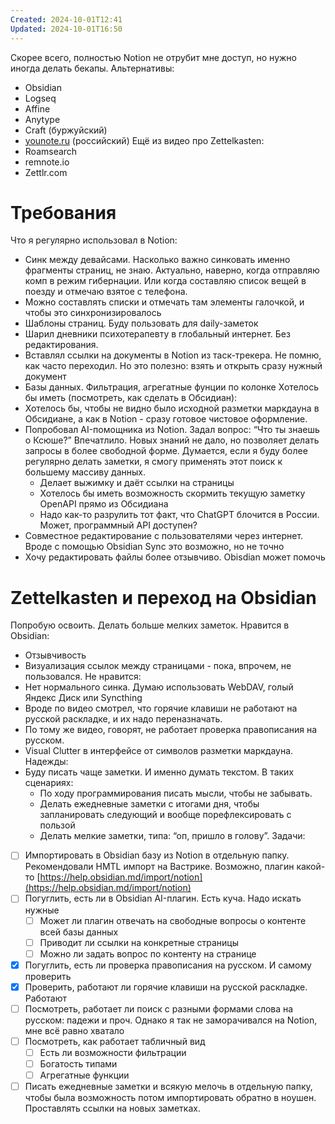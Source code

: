 ```yaml
---
Created: 2024-10-01T12:41
Updated: 2024-10-01T16:50
---
```

Скорее всего, полностью Notion не отрубит мне доступ, но нужно иногда делать бекапы.
Альтернативы:
- Obsidian
- Logseq
- Affine
- Anytype
- Craft (буржуйский)
- [younote.ru](http://younote.ru) (российский)
Ещё из видео про Zettelkasten:
- Roamsearch
- remnote.io
- Zettlr.com
# Требования
Что я регулярно использовал в Notion:
- Синк между девайсами. Насколько важно синковать именно фрагменты страниц, не знаю. Актуально, наверно, когда отправляю комп в режим гибернации. Или когда составляю список вещей в поезду и отмечаю взятое с телефона.
- Можно составлять списки и отмечать там элементы галочкой, и чтобы это синхронизировалось
- Шаблоны страниц. Буду пользовать для daily-заметок
- Шарил дневники психотерапевту в глобальный интернет. Без редактирования.
- Вставлял ссылки на документы в Notion из таск-трекера. Не помню, как часто переходил. Но это полезно: взять и открыть сразу нужный документ
- Базы данных. Фильтрация, агрегатные фунции по колонке
Хотелось бы иметь (посмотреть, как сделать в Обсидиан):
- Хотелось бы, чтобы не видно было исходной разметки маркдауна в Обсидиане, а как в Notion - сразу готовое чистовое оформление.
- Попробовал AI-помощника из Notion. Задал вопрос: “Что ты знаешь о Ксюше?” Впечатлило. Новых знаний не дало, но позволяет делать запросы в более свободной форме. Думается, если я буду более регулярно делать заметки, я смогу применять этот поиск к большему массиву данных.
    - Делает выжимку и даёт ссылки на страницы
    - Хотелось бы иметь возможность скормить текущую заметку OpenAPI прямо из Обсидиана
    - Надо как-то разрулить тот факт, что ChatGPT блочится в России. Может, программный API доступен?
- Совместное редактирование с пользователями через интернет. Вроде с помощью Obsidian Sync это возможно, но не точно
- Хочу редактировать файлы более отзывчиво. Obisdian может помочь
# Zettelkasten и переход на Obsidian
Попробую освоить. Делать больше мелких заметок.
Нравится в Obsidian:
- Отзывчивость
- Визуализация ссылок между страницами - пока, впрочем, не пользовался.
Не нравится:
- Нет нормального синка. Думаю использовать WebDAV, голый Яндекс Диск или Syncthing
- Вроде по видео смотрел, что горячие клавиши не работают на русской раскладке, и их надо переназначать.
- По тому же видео, говорят, не работает проверка правописания на русском.
- Visual Clutter в интерфейсе от символов разметки маркдауна.
Надежды:
- Буду писать чаще заметки. И именно думать текстом. В таких сценариях:
    - По ходу программирования писать мысли, чтобы не забывать.
    - Делать ежедневные заметки с итогами дня, чтобы запланировать следующий и вообще порефлексировать с пользой
    - Делать мелкие заметки, типа: “оп, пришло в голову”.
Задачи:
- [ ] Импортировать в Obsidian базу из Notion в отдельную папку. Рекомендовали HMTL импорт на Вастрике. Возможно, плагин какой-то [https://help.obsidian.md/import/notion](https://help.obsidian.md/import/notion)
- [ ] Погуглить, есть ли в Obsidian AI-плагин. Есть куча. Надо искать нужные
    - [ ] Может ли плагин отвечать на свободные вопросы о контенте всей базы данных
    - [ ] Приводит ли ссылки на конкретные страницы
    - [ ] Можно ли задать вопрос по контенту на странице
- [x] Погуглить, есть ли проверка правописания на русском. И самому проверить
- [x] Проверить, работают ли горячие клавиши на русской раскладке. Работают
- [ ] Посмотреть, работает ли поиск с разными формами слова на русском: падежи и проч. Однако я так не заморачивался на Notion, мне всё равно хватало
- [ ] Посмотреть, как работает табличный вид
    - [ ] Есть ли возможности фильтрации
    - [ ] Богатость типами
    - [ ] Агрегатные функции
- [ ] Писать ежедневные заметки и всякую мелочь в отдельную папку, чтобы была возможность потом импортировать обратно в ноушен. Проставлять ссылки на новых заметках.